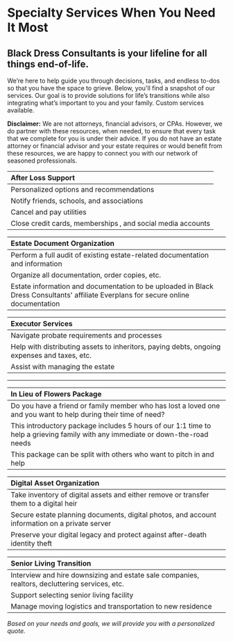 # Specialty Services When You Need It Most

## Black Dress Consultants is your lifeline for all things end-of-life.

We’re here to help guide you through decisions, tasks, and endless to-dos so that you have the space to grieve. Below, you'll find a snapshot of our services. Our goal is to provide solutions for life’s transitions while also integrating what’s important to you and your family. Custom services available.

**Disclaimer:** We are not attorneys, financial advisors, or CPAs. However, we do partner with these resources, when needed, to ensure that every task that we complete for you is under their advice. If you do not have an estate attorney or financial advisor and your estate requires or would benefit from these resources, we are happy to connect you with our network of seasoned professionals.

| After Loss Support |
| :----------------- |
| Personalized options and recommendations |
| Notify friends, schools, and associations |
| Cancel and pay utilities  |
| Close credit cards, memberships , and social media accounts |

| Estate Document Organization |
| :--------------------------- |
| Perform a full audit of existing estate-related documentation and information  |
| Organize all documentation, order copies, etc. |
| Estate information and documentation to be uploaded in Black Dress Consultants' affiliate Everplans for secure online documentation |

| Executor Services |
| :---------------- |
| Navigate probate requirements and processes | 
| Help with distributing assets to inheritors, paying debts, ongoing expenses and taxes, etc. | 
| Assist with managing the estate |

---

| In Lieu of Flowers Package |
| :------------------------- |
| Do you have a friend or family member who has lost a loved one and you want to help during their time of need? | 
| This introductory package includes 5 hours of our 1:1 time to help a grieving family with any immediate or down-the-road needs | 
| This package can be split with others who want to pitch in and help |

| Digital Asset Organization |
| :------------------------- |
| Take inventory of digital assets and either remove or transfer them to a digital heir |
| Secure estate planning documents, digital photos, and account information on a private server | 
| Preserve your digital legacy and protect against after-death identity theft |

| Senior Living Transition |
| :----------------------- |
| Interview and hire downsizing and estate sale companies, realtors, decluttering services, etc. | 
| Support selecting senior living facility |
| Manage moving logistics and transportation to new residence |

*Based on your needs and goals, we will provide you with a personalized quote.*
